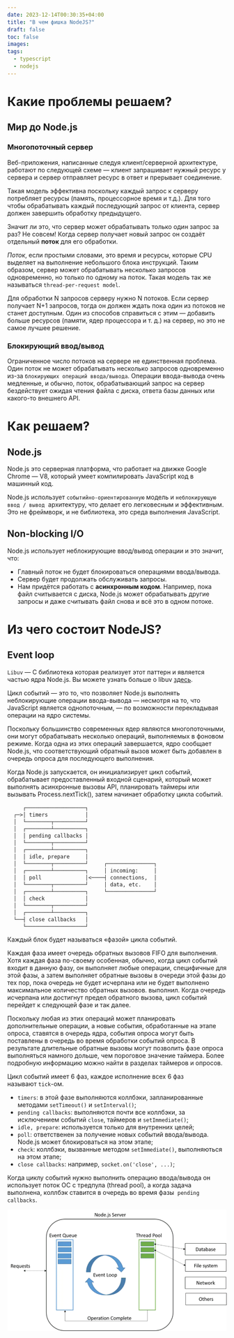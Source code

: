 ```yaml
---
date: 2023-12-14T00:30:35+04:00
title: "В чем фишка NodeJS?"
draft: false
toc: false
images:
tags:
  - typescript
  - nodejs
---
```


# Какие проблемы решаем?
## Мир до Node.js
### Многопоточный сервер
Веб-приложения, написанные следуя клиент/серверной архитектуре, работают по следующей схеме — клиент запрашивает нужный ресурс у сервера и сервер отправляет ресурс в ответ и прерывает соединение.

Такая модель эффективна поскольку каждый запрос к серверу потребляет ресурсы (память, процессорное время и т.д.). Для того чтобы обрабатывать каждый последующий запрос от клиента, сервер должен завершить обработку предыдущего.

Значит ли это, что сервер может обрабатывать только один запрос за раз? Не совсем! Когда сервер получает новый запрос он создаёт отдельный **поток** для его обработки.

_Поток_, если простыми словами, это время и ресурсы, которые CPU выделяет на выполнение небольшого блока инструкций. Таким образом, сервер может обрабатывать несколько запросов одновременно, но только по одному на поток. Такая модель так же называться `thread-per-request model`.

Для обработки N запросов серверу нужно N потоков. Если сервер получает N+1 запросов, тогда он должен ждать пока один из потоков не станет доступным.
Один из способов справиться с этим — добавить больше ресурсов (памяти, ядер процессора и т. д.) на сервер, но это не самое лучшее решение.

### Блокирующий ввод/вывод
Ограниченное число потоков на сервере не единственная проблема. Один поток не может обрабатывать несколько запросов одновременно из-за `блокирующих операций ввода/вывода`.
Операции ввода-вывода очень медленные, и обычно, поток, обрабатывающий запрос на сервер бездействует ожидая чтения файла с диска, ответа базы данных или какого-то внешнего API.
# Как решаем?
## Node.js
Node.js это серверная платформа, что работает на движке Google Chrome — V8, который умеет компилировать JavaScript код в машинный код.

Node.js использует `событийно-ориентированную` модель и `неблокирующую ввод / вывод`  архитектуру, что делает его легковесным и эффективным. Это не фреймворк, и не библиотека, это среда выполнения JavaScript.

## Non-blocking I/O
Node.js использует неблокирующие ввод/вывод операции и это значит, что:
- Главный поток не будет блокироваться операциями ввода/вывода.
- Сервер будет продолжать обслуживать запросы.
- Нам придётся работать с **асинхронным кодом**.
Например, пока файл считывается с диска, Node.js может обрабатывать другие запросы и даже считывать файл снова и всё это в одном потоке.

# Из чего состоит NodeJS?
## Event loop
`Libuv` — C библиотека которая реализует этот паттерн и является частью ядра Node.js. Вы можете узнать больше о libuv [здесь](https://nikhilm.github.io/uvbook/introduction.html).

Цикл событий — это то, что позволяет Node.js выполнять неблокирующие операции ввода-вывода — несмотря на то, что JavaScript является однопоточным, — по возможности перекладывая операции на ядро системы.

Поскольку большинство современных ядер являются многопоточными, они могут обрабатывать несколько операций, выполняемых в фоновом режиме. Когда одна из этих операций завершается, ядро сообщает Node.js, что соответствующий обратный вызов может быть добавлен в очередь опроса для последующего выполнения. 

Когда Node.js запускается, он инициализирует цикл событий, обрабатывает предоставленный входной сценарий, который может выполнять асинхронные вызовы API, планировать таймеры или вызывать Process.nextTick(), затем начинает обработку цикла событий.

```
     ┌───────────────────┐ 
  ┌─>│ timers            │ 
  │  └────────┬──────────┘
  │  ┌────────┴──────────┐
  │  │ pending callbacks │ 
  │  └────────┬──────────┘ 
  │  ┌────────┴──────────┐ 
  │  │ idle, prepare     │ 
  │  └────────┬──────────┘     ┌───────────────┐ 
  │  ┌────────┴──────────┐     │ incoming:     │ 
  │  │ poll              │<────┤ connections,  │ 
  │  └────────┬──────────┘     │ data, etc.    │ 
  │  ┌────────┴──────────┐     └───────────────┘ 
  │  │ check             │ 
  │  └────────┬──────────┘ 
  │  ┌────────┴──────────┐ 
  └──┤ close callbacks   │
     └───────────────────┘ 
```
Каждый блок будет называться «фазой» цикла событий.

Каждая фаза имеет очередь обратных вызовов FIFO для выполнения. Хотя каждая фаза по-своему особенная, обычно, когда цикл событий входит в данную фазу, он выполняет любые операции, специфичные для этой фазы, а затем выполняет обратные вызовы в очереди этой фазы до тех пор, пока очередь не будет исчерпана или не будет выполнено максимальное количество обратных вызовов. выполнил. Когда очередь исчерпана или достигнут предел обратного вызова, цикл событий перейдет к следующей фазе и так далее.

Поскольку любая из этих операций может планировать дополнительные операции, а новые события, обработанные на этапе опроса, ставятся в очередь ядра, события опроса могут быть поставлены в очередь во время обработки событий опроса. В результате длительные обратные вызовы могут позволить фазе опроса выполняться намного дольше, чем пороговое значение таймера. Более подробную информацию можно найти в разделах таймеров и опросов.

Цикл событий имеет 6 фаз, каждое исполнение всех 6 фаз называют `tick`-ом.

- `timers`: в этой фазе выполняются коллбэки, запланированные методами `setTimeout()` и `setInterval()`;
- `pending callbacks`: выполняются почти все коллбэки, за исключением событий `close`, таймеров и `setImmediate()`;
- `idle, prepare`: используется только для внутренних целей;
- `poll`: ответственен за получение новых событий ввода/вывода. Node.js может блокироваться на этом этапе;
- `check`: коллбэки, вызванные методом `setImmediate()`, выполняються на этом этапе;
- `close callbacks`: например, `socket.on('close', ...)`;

Когда циклу событий нужно выполнить операцию ввода/вывода он использует поток ОС с тредпула (thread pool), а когда задача выполнена, коллбэк ставится в очередь во время фазы  `pending callbacks`.

![](_attachments/f360404da91db0d4676808389eb48aa6_MD5.png)


